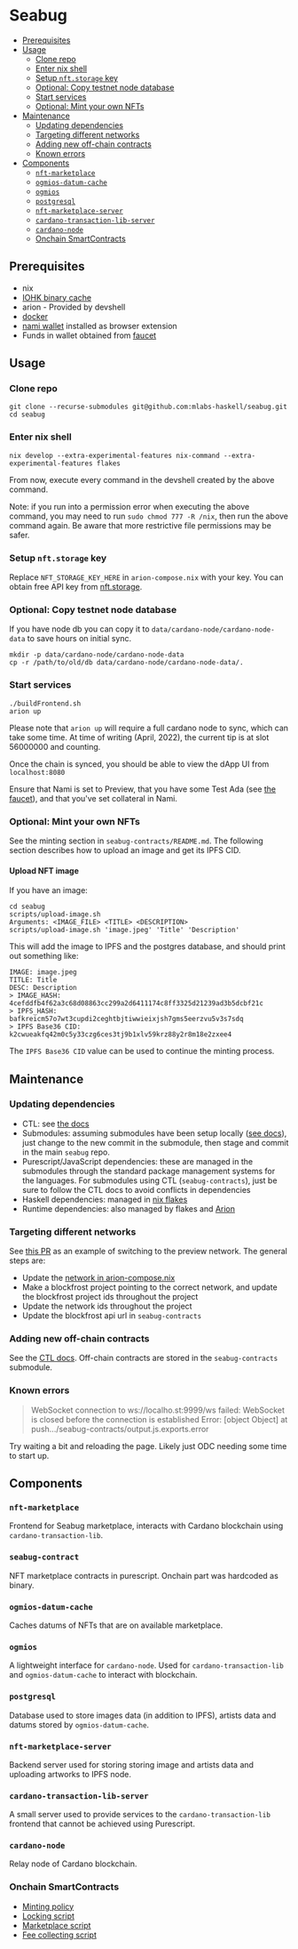 # Seabug

- [Prerequisites](#prerequisites)
- [Usage](#usage)
  * [Clone repo](#clone-repo)
  * [Enter nix shell](#enter-nix-shell)
  * [Setup `nft.storage` key](#setup--nftstorage--key)
  * [Optional: Copy testnet node database](#optional--copy-testnet-node-database)
  * [Start services](#start-services)
  * [Optional: Mint your own NFTs](#optional--mint-your-own-nfts)
- [Maintenance](#maintenance)
  * [Updating dependencies](#updating-dependencies)
  * [Targeting different networks](#targeting-different-networks)
  * [Adding new off-chain contracts](#adding-new-off-chain-contracts)
  * [Known errors](#known-errors)
- [Components](#components)
  * [`nft-marketplace`](#-nft-marketplace-)
  * [`ogmios-datum-cache`](#-ogmios-datum-cache-)
  * [`ogmios`](#-ogmios-)
  * [`postgresql`](#-postgresql-)
  * [`nft-marketplace-server`](#-nft-marketplace-server-)
  * [`cardano-transaction-lib-server`](#-cardano-transaction-lib-server-)
  * [`cardano-node`](#-cardano-node-)
  * [Onchain SmartContracts](#onchain-smartcontracts)

## Prerequisites

- nix
- [IOHK binary cache](https://github.com/input-output-hk/plutus#how-to-set-up-the-iohk-binary-caches)
- arion - Provided by devshell
- [docker](https://docs.docker.com/get-docker/)
- [nami wallet](https://namiwallet.io/) installed as browser extension
- Funds in wallet obtained from [faucet](https://faucet.preview.world.dev.cardano.org/basic-faucet)

## Usage

### Clone repo

```shell
git clone --recurse-submodules git@github.com:mlabs-haskell/seabug.git
cd seabug
```

### Enter nix shell

```shell
nix develop --extra-experimental-features nix-command --extra-experimental-features flakes
```
From now, execute every command in the devshell created by the above command.

Note: if you run into a permission error when executing the above command, you may need to run `sudo chmod 777 -R /nix`, then run the above command again. Be aware that more restrictive file permissions may be safer.

### Setup `nft.storage` key

Replace `NFT_STORAGE_KEY_HERE` in `arion-compose.nix` with your key. You can obtain free API key from [nft.storage](https://nft.storage/).

### Optional: Copy testnet node database

If you have node db you can copy it to `data/cardano-node/cardano-node-data` to save hours on initial sync.
```shell
mkdir -p data/cardano-node/cardano-node-data
cp -r /path/to/old/db data/cardano-node/cardano-node-data/.
```

### Start services

```shell
./buildFrontend.sh
arion up
```

Please note that `arion up` will require a full cardano node to sync, which can take some time.  At time of writing (April, 2022), the current tip is at slot 56000000 and counting.

Once the chain is synced, you should be able to view the dApp UI from `localhost:8080`

Ensure that Nami is set to Preview, that you have some Test Ada (see [the faucet](https://faucet.preview.world.dev.cardano.org/basic-faucet)), and that you've set collateral in Nami.

### Optional: Mint your own NFTs

See the minting section in `seabug-contracts/README.md`. The following section describes how to upload an image and get its IPFS CID.

#### Upload NFT image

If you have an image:

``` shell
cd seabug
scripts/upload-image.sh
Arguments: <IMAGE_FILE> <TITLE> <DESCRIPTION>
scripts/upload-image.sh 'image.jpeg' 'Title' 'Description'
```

This will add the image to IPFS and the postgres database, and should print out something like:

```
IMAGE: image.jpeg
TITLE: Title
DESC: Description
> IMAGE_HASH: 4cefddfb4f62a3c68d08863cc299a2d6411174c8ff3325d21239ad3b5dcbf21c
> IPFS_HASH: bafkreicm57o7wt3cupdi2ceghtbjtiwwieixjsh7gms5eerzvu5v3s7sdq
> IPFS Base36 CID: k2cwueakfq42m0c5y33czg6ces3tj9b1xlv59krz88y2r8m18e2zxee4
```

The `IPFS Base36 CID` value can be used to continue the minting process.

## Maintenance

### Updating dependencies

- CTL: see [the docs](https://github.com/Plutonomicon/cardano-transaction-lib/blob/develop/doc/ctl-as-dependency.md)
- Submodules: assuming submodules have been setup locally ([see docs](https://git-scm.com/book/en/v2/Git-Tools-Submodules)), just change to the new commit in the submodule, then stage and commit in the main `seabug` repo.
- Purescript/JavaScript dependencies: these are managed in the submodules through the standard package management systems for the languages. For submodules using CTL (`seabug-contracts`), just be sure to follow the CTL docs to avoid conflicts in dependencies
- Haskell dependencies: managed in [nix flakes](https://nixos.wiki/wiki/Flakes)
- Runtime dependencies: also managed by flakes and [Arion](https://docs.hercules-ci.com/arion/)

### Targeting different networks

See [this PR](https://github.com/mlabs-haskell/seabug/pull/25) as an example of switching to the preview network. The general steps are:

- Update the [network in arion-compose.nix](https://github.com/mlabs-haskell/seabug/blob/68cdadfcd364076be467fe2dd2de4c06d35d4f3b/arion-compose.nix#L13-16)
- Make a blockfrost project pointing to the correct network, and update the blockfrost project ids throughout the project
- Update the network ids throughout the project
- Update the blockfrost api url in `seabug-contracts`

### Adding new off-chain contracts

See the [CTL docs](https://github.com/Plutonomicon/cardano-transaction-lib/tree/develop/doc). Off-chain contracts are stored in the `seabug-contracts` submodule.

### Known errors

> WebSocket connection to ws://localho.st:9999/ws failed: WebSocket is closed before the connection is established
> Error: [object Object]
> at push.../seabug-contracts/output.js.exports.error

Try waiting a bit and reloading the page. Likely just ODC needing some time to start up.

## Components

### `nft-marketplace`

Frontend for Seabug marketplace, interacts with Cardano blockchain using `cardano-transaction-lib`.

### `seabug-contract`

NFT marketplace contracts in purescript. Onchain part was hardcoded as binary.

### `ogmios-datum-cache`

Caches datums of NFTs that are on available marketplace.

### `ogmios`

A lightweight interface for `cardano-node`. Used for `cardano-transaction-lib` and `ogmios-datum-cache` to interact with blockchain.

### `postgresql`

Database used to store images data (in addition to IPFS), artists data and datums stored by `ogmios-datum-cache`.

### `nft-marketplace-server`

Backend server used for storing storing image and artists data and uploading artworks to IPFS node.

### `cardano-transaction-lib-server`

A small server used to provide services to the `cardano-transaction-lib` frontend that cannot be achieved using Purescript.

### `cardano-node`

Relay node of Cardano blockchain.

### Onchain SmartContracts

- [Minting policy](https://github.com/mlabs-haskell/plutus-use-cases/blob/927eade6aa9ad37bf2e9acaf8a14ae2fc304b5ba/mlabs/src/Mlabs/EfficientNFT/Token.hs)
- [Locking script](https://github.com/mlabs-haskell/plutus-use-cases/blob/927eade6aa9ad37bf2e9acaf8a14ae2fc304b5ba/mlabs/src/Mlabs/EfficientNFT/Lock.hs)
- [Marketplace script](https://github.com/mlabs-haskell/plutus-use-cases/blob/927eade6aa9ad37bf2e9acaf8a14ae2fc304b5ba/mlabs/src/Mlabs/EfficientNFT/Marketplace.hs)
- [Fee collecting script](https://github.com/mlabs-haskell/plutus-use-cases/blob/927eade6aa9ad37bf2e9acaf8a14ae2fc304b5ba/mlabs/src/Mlabs/EfficientNFT/Dao.hs)
